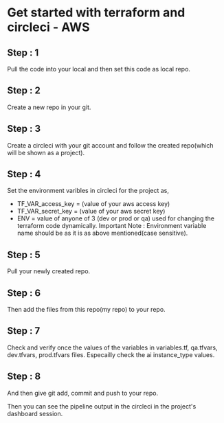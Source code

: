 # Get started with terraform and circleci - AWS

## Step : 1
Pull the code into your local and then set this code as local repo.

## Step : 2
Create a new repo in your git.

## Step : 3
Create a circleci with your git account and follow the created repo(which will be shown as a project).

## Step : 4
Set the environment varibles in circleci for the project as,
- TF_VAR_access_key = (value of your aws access key)
- TF_VAR_secret_key = (value of your aws secret key)
- ENV = value of anyone of 3 (dev or prod or qa) used for changing the terraform code dynamically.
Important Note : Environment variable name should be as it is as above mentioned(case sensitive).

## Step : 5 
Pull your newly created repo.

## Step : 6
Then add the files from this repo(my repo) to your repo.

## Step : 7
Check and verify once the values of the variables in variables.tf, qa.tfvars, dev.tfvars, prod.tfvars files. Especailly check the ai instance_type values.

## Step : 8
And then give git add, commit and push to your repo. 

Then you can see the pipeline output in the circleci in the project's dashboard session.
